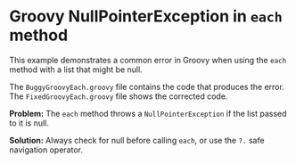 # Groovy NullPointerException in `each` method

This example demonstrates a common error in Groovy when using the `each` method with a list that might be null.

The `BuggyGroovyEach.groovy` file contains the code that produces the error. The `FixedGroovyEach.groovy` file shows the corrected code.

**Problem:** The `each` method throws a `NullPointerException` if the list passed to it is null. 

**Solution:**  Always check for null before calling `each`, or use the `?.` safe navigation operator.